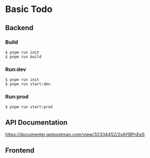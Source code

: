 # Basic Todo

## Backend
### Build

```
$ pnpm run init
$ pnpm run build
```

### Run:dev

```
$ pnpm run init
$ pnpm run start:dev
```

### Run:prod

```
$ pnpm run start:prod
```

## API Documentation
https://documenter.getpostman.com/view/32334452/2sAYBPnEeS

## Frontend